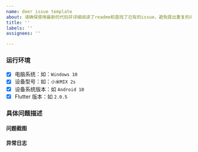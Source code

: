 ```yaml
---
name: deer issue template
about: 请确保使用最新的代码并详细阅读了readme和查找了已有的issue，避免提出重复的问题。
title: ''
labels: ''
assignees: ''

---
```


### 运行环境 ###

- [x] 电脑系统：如：`Windows 10`
- [x] 设备型号：如：`小米MIX 2s`
- [x] 设备系统版本：如 `Android 10`
- [x] Flutter 版本：如 `2.0.5`

### 具体问题描述 ###

#### 问题截图 ####

#### 异常日志 ####
